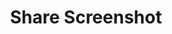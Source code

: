 ---
  id: "959"
  fieldLayoutId: "89"
  uid: "0cd7b97a-431e-4e44-8d1f-aa86e7ceb377"
  enabled: "1"
  archived: "0"
  dateCreated: "2018-02-19 20:16:35"
  dateUpdated: "2019-01-28 02:47:20"
  siteSettingsId: "959"
  slug: "share-screenshot"
  siteId: "1"
  uri: "patterns/ios/entry/share-screenshot"
  enabledForSite: "1"
  sectionId: "2"
  typeId: "2"
  authorId: "1"
  postdateCreated: "2018-02-19 20:16:00"
  expirydateCreated: null
  contentId: "959"
  title: "Share Screenshot"
  field_allColorsComputed: null
  field_allColorsComputedIllustration: null
  field_allColorsComputedThumbnail: null
  field_appDescription: null
  field_appDescriptionSentiment: null
  field_audio: "0"
  field_authorFaq: null
  field_bgThumbPosition: "center center"
  field_body: null
  field_captureSize: null
  field_categoriesRaw: "keeping context,\ndelight,"
  field_categoryInPlainText: null
  field_coldThumbTransform: null
  field_colorPalette: null
  field_contributorName: null
  field_contributorUrl: null
  field_coverColor: null
  field_dominantColor: null
  field_externalContributor: "0"
  field_fetchWebsiteData: null
  field_fullName: null
  field_gfycatSource: null
  field_gif: "0"
  field_gumletUrl: null
  field_gumletUrlNoPreParse: null
  field_howHelps: "<p><strong>Keeping Context</strong> <strong>and</strong> <strong>Delight</strong>. </p>\n<p>When users interact with their mobile phones, there are multiple activities and task threads happening outside of the phone's awareness. </p>\n<p>For instance, mobile shopping is likely more social and shareable than shopping on a desktop computer. <br />Since users rely on their phones to communicate with friends and relative, there's already a smaller gap between browsing products and sharing them.</p>\n<p>Amazon simplifies this behavior by anticipating the user's action and providing an easily accessible menu to complete the thread they initiated when they took a screenshot. This mechanic helps the user to remain in context, and it adds delight by simplifying a common activity.</p>"
  field_howWorks: "<p>When users navigate shopping apps like Amazon, very often they screenshot product details so they can share these with relatives and friends. Sometimes users rely on this behavior to \"bookmark\" or remember products.</p>\n<p>When a user takes a screenshot of a product detail in the Amazon app, the app fires a dialog that prompts the user to share the image. If the user taps the share button in the dialog, the app launches the native share sheet, allowing the user to push the image to any app of their choice (most likely a messaging or social media app).</p>\n<p>Although this mechanic is useful and beneficial to the user, it seems that Amazon deprecated this functionality with the launch of iOS 11, which already provides a sharing/editing layer at the OS level.</p>\n<p>At the time of this writing, we couldn't trigger this interaction, but it's likely that is still available on some specific iOS devices and versions of the app.</p>"
  field_iconColors: null
  field_iconComputedColors: null
  field_illustrationSource: null
  field_imagePathRaw: "https://s3-us-west-2.amazonaws.com/waveguideio/captures/share-screenshot.jpg"
  field_imageTextOcr: null
  field_depthArticleBody: null
  field_lpSentimentScore: null
  field_lpUrl: null
  field_mediaEmbed: "<figure><img src=\"{asset:2088:url||https://s3-us-west-2.amazonaws.com/waveguideio/captures/waves/share-screenshot.jpg}\" alt=\"\" /></figure>"
  field_mobileId: null
  field_mobileShotSrc: null
  field_newsObject: null
  field_pageFetchJsonString: null
  field_patternSrc: "Amazon"
  field_platformRaw: "iOS"
  field_qualityDescription: null
  field_rawResponse: null
  field_readingDuration: null
  field_readingDurationSeconds: null
  field_readingEaseLevel: null
  field_readingEaseScore: null
  field_references: null
  field_screenshotColors: null
  field_screenshotComputedColors: null
  field_sourceFromArchive: null
  field_strategyDescription: null
  field_thumbColors: null
  field_thumbVideoUrl: ""
  field_webDescription: null
  field_webTitle: null
  field_what: "<p>This is a solution found in the Amazon iOS app. When a user takes a screenshot of a product, the app automatically shows a share dialog that allows the user to share the screenshot instantly.</p>"
  root: null
  lft: null
  rgt: null
  level: null
  structureId: null
  layout: layouts/post.njk
---